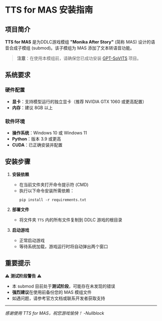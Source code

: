 # TTS for MAS 安装指南

## 项目简介

**TTS for MAS** 是为DDLC游戏模组 **"Monika After Story"** (简称 MAS) 设计的语音合成子模组 (submod)。该子模组为 MAS 添加了文本转语音功能。

> **注意**：在使用本模组前，请确保您已成功安装 [GPT-SoVITS](https://github.com/RVC-Boss/GPT-SoVITS) 项目。

## 系统要求

### 硬件配置
- **显卡**：支持模型运行的独立显卡（推荐 NVIDIA GTX 1060 或更高配置）
- **内存**：建议 8GB 以上

### 软件环境
- **操作系统**：Windows 10 或 Windows 11
- **Python**：版本 3.9 或更高
- **CUDA**：已正确安装并配置

## 安装步骤

1. **安装依赖**
   - 在当前文件夹打开命令提示符 (CMD)
   - 执行以下命令安装所需依赖：
     ```
     pip install -r requirements.txt
     ```

2. **部署文件**
   - 将文件夹 `TTS` 内的所有文件复制到 DDLC 游戏的根目录

3. **启动游戏**
   - 正常启动游戏
   - 等待系统加载，游戏运行时将自动弹出两个窗口

## 重要提示

⚠️ **测试阶段警告** ⚠️
- 本 submod 目前处于**测试阶段**，可能存在未发现的错误
- **强烈建议**在使用前备份您的 MAS 模组文件
- 如遇问题，请参考官方文档或联系开发者获取支持

---

*感谢使用 TTS for MAS，祝您游戏愉快！ -Nullblock*
